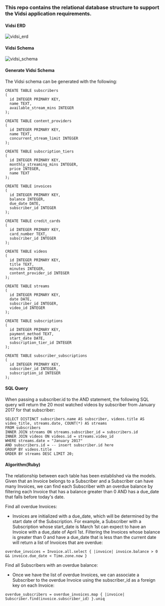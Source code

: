 ### This repo contains the relational database structure to support the Vidsi application requirements.

#### Vidsi ERD
![vidsi_erd](https://user-images.githubusercontent.com/22860105/31319513-2175686e-ac2a-11e7-9d0e-10e592b46978.png)

#### Vidsi Schema
![vidsi_schema](https://user-images.githubusercontent.com/22860105/31319514-23358cf6-ac2a-11e7-955a-608d5accd4c2.png)


#### Generate Vidsi Schema
The Vidsi schema can be generated with the following:

```
CREATE TABLE subscribers
(
  id INTEGER PRIMARY KEY,
  name TEXT,
  available_stream_mins INTEGER
);

CREATE TABLE content_providers
(
  id INTEGER PRIMARY KEY,
  name TEXT,
  concurrent_stream_limit INTEGER
);

CREATE TABLE subscription_tiers
(
  id INTEGER PRIMARY KEY,
  monthly_streaming_mins INTEGER,
  price INTEGER,
  name TEXT
);

CREATE TABLE invoices
(
  id INTEGER PRIMARY KEY,
  balance INTEGER,
  due_date DATE,
  subscriber_id INTEGER
);

CREATE TABLE credit_cards
(
  id INTEGER PRIMARY KEY,
  card_number TEXT,
  subscriber_id INTEGER
);

CREATE TABLE videos
(
  id INTEGER PRIMARY KEY,
  title TEXT,
  minutes INTEGER,
  content_provider_id INTEGER
);

CREATE TABLE streams
(
  id INTEGER PRIMARY KEY,
  date DATE,
  subscriber_id INTEGER,
  video_id INTEGER
);

CREATE TABLE subscriptions
(
  id INTEGER PRIMARY KEY,
  payment_method TEXT,
  start_date DATE,
  subscription_tier_id INTEGER
);

CREATE TABLE subscriber_subscriptions
(
  id INTEGER PRIMARY KEY,
  subscriber_id INTEGER,
  subscription_id INTEGER
);
```

#### SQL Query
When passing a subscriber.id to the AND statement, the following SQL query will return the 20 most watched videos by subscriber from January 2017 for that subscriber:

```
SELECT DISTINCT subscribers.name AS subscriber, videos.title AS video_title, streams.date, COUNT(*) AS streams
FROM subscribers
INNER JOIN streams ON streams.subscriber_id = subscribers.id
INNER JOIN videos ON videos.id = streams.video_id
WHERE streams.date = "January 2017"
AND subscribers.id = -- insert subscriber.id here
GROUP BY videos.title
ORDER BY streams DESC LIMIT 20;
```
#### Algorithm(Ruby)
The relationship between each table has been established via the models. Given that an Invoice belongs to a Subscriber and a Subscriber can have many Invoices, we can find each Subscriber with an overdue balance by filtering each Invoice that has a balance greater than 0 AND has a due_date that falls before today's date.

Find all overdue Invoices:
* Invoices are initialized with a due_date, which will be determined by the start date of the Subscription. For example, a Subscriber with a Subscription whose start_date is March 1st can expect to have an Invoice with a due_date of April 1st. Filtering the Invoices whose balance is greater than 0 and have a due_date that is less than the current date will return a list of Invoices that are overdue:

`overdue_invoices = Invoice.all.select { |invoice| invoice.balance > 0  && invoice.due_date < Time.zone.now }`

Find all Subscribers with an overdue balance:
* Once we have the list of overdue Invoices, we can associate a Subscriber to the overdue Invoice using the subscriber_id as a foreign key on each Invoice:

`overdue_subscribers = overdue_invoices.map { |invoice| Subscriber.find(invoice.subscriber_id) }.uniq`
